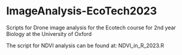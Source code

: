 # ImageAnalysis-EcoTech2023
Scripts for Drone image analysis for the Ecotech course for 2nd year Biology at the University of Oxford

The script for NDVI analysis can be found at: NDVI_in_R_2023.R
